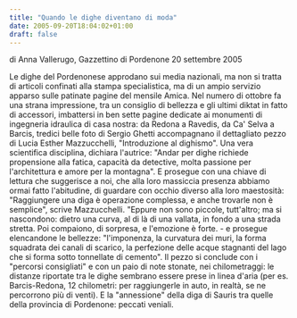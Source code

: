```yaml
---
title: "Quando le dighe diventano di moda"
date: 2005-09-20T18:04:02+01:00
draft: false
---
```


di Anna Vallerugo, Gazzettino di Pordenone 20 settembre 2005

Le dighe del Pordenonese approdano sui media nazionali, ma non si tratta di articoli confinati alla stampa specialistica, ma di un ampio servizio apparso sulle patinate pagine del mensile Amica. Nel numero di ottobre fa una strana impressione, tra un consiglio di bellezza e gli ultimi diktat in fatto di accessori, imbattersi in ben sette pagine dedicate ai monumenti di ingegneria idraulica di casa nostra: da Redona a Ravedis, da Ca' Selva a Barcis, tredici belle foto di Sergio Ghetti accompagnano il dettagliato pezzo di Lucia Esther Mazzucchelli, "Introduzione al dighismo". Una vera scientifica disciplina, dichiara l'autrice: "Andar per dighe richiede propensione alla fatica, capacità da detective, molta passione per l'architettura e amore per la montagna". E prosegue con una chiave di lettura che suggerisce a noi, che alla loro massiccia presenza abbiamo ormai fatto l'abitudine, di guardare con occhio diverso alla loro maestosità: "Raggiungere una diga è operazione complessa, e anche trovarle non è semplice", scrive Mazzucchelli. "Eppure non sono piccole, tutt'altro; ma si nascondono: dietro una curva, al di là di una vallata, in fondo a una strada stretta. Poi compaiono, di sorpresa, e l'emozione è forte. - e prosegue elencandone le bellezze: "l'imponenza, la curvatura dei muri, la forma squadrata dei canali di scarico, la perfezione delle acque stagnanti del lago che si forma sotto tonnellate di cemento". Il pezzo si conclude con i "percorsi consigliati" e con un paio di note stonate, nei chilometraggi: le distanze riportate tra le dighe sembrano essere prese in linea d'aria (per es. Barcis-Redona, 12 chilometri: per raggiungerle in auto, in realtà, se ne percorrono più di venti). E la "annessione" della diga di Sauris tra quelle della provincia di Pordenone: peccati veniali.

